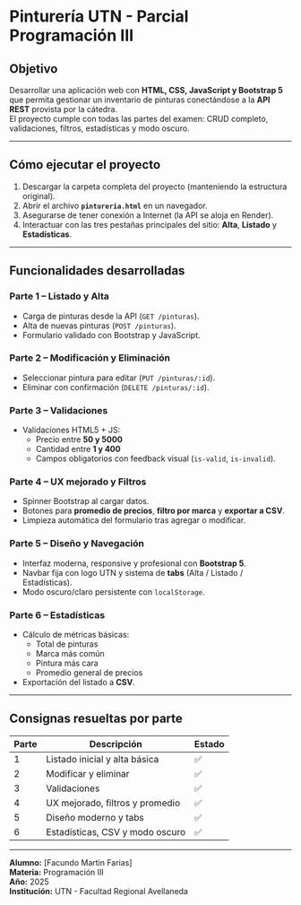 # Pinturería UTN - Parcial Programación III

## Objetivo
Desarrollar una aplicación web con **HTML, CSS, JavaScript y Bootstrap 5** que permita gestionar un inventario de pinturas conectándose a la **API REST** provista por la cátedra.  
El proyecto cumple con todas las partes del examen: CRUD completo, validaciones, filtros, estadísticas y modo oscuro.

---

## Cómo ejecutar el proyecto
1. Descargar la carpeta completa del proyecto (manteniendo la estructura original).  
2. Abrir el archivo **`pintureria.html`** en un navegador.  
3. Asegurarse de tener conexión a Internet (la API se aloja en Render).  
4. Interactuar con las tres pestañas principales del sitio: **Alta**, **Listado** y **Estadísticas**.

---

## Funcionalidades desarrolladas

### Parte 1 – Listado y Alta
- Carga de pinturas desde la API (`GET /pinturas`).
- Alta de nuevas pinturas (`POST /pinturas`).
- Formulario validado con Bootstrap y JavaScript.

### Parte 2 – Modificación y Eliminación
- Seleccionar pintura para editar (`PUT /pinturas/:id`).
- Eliminar con confirmación (`DELETE /pinturas/:id`).

### Parte 3 – Validaciones
- Validaciones HTML5 + JS:  
  - Precio entre **50 y 5000**  
  - Cantidad entre **1 y 400**  
  - Campos obligatorios con feedback visual (`is-valid`, `is-invalid`).

### Parte 4 – UX mejorado y Filtros
- Spinner Bootstrap al cargar datos.  
- Botones para **promedio de precios**, **filtro por marca** y **exportar a CSV**.  
- Limpieza automática del formulario tras agregar o modificar.

### Parte 5 – Diseño y Navegación
- Interfaz moderna, responsive y profesional con **Bootstrap 5**.  
- Navbar fija con logo UTN y sistema de **tabs** (Alta / Listado / Estadísticas).  
- Modo oscuro/claro persistente con `localStorage`.

### Parte 6 – Estadísticas
- Cálculo de métricas básicas:
  - Total de pinturas  
  - Marca más común  
  - Pintura más cara  
  - Promedio general de precios  
- Exportación del listado a **CSV**.

---

## Consignas resueltas por parte

| Parte | Descripción | Estado |
|--------|--------------|--------|
| 1 | Listado inicial y alta básica | ✅ |
| 2 | Modificar y eliminar | ✅ |
| 3 | Validaciones | ✅ |
| 4 | UX mejorado, filtros y promedio | ✅ |
| 5 | Diseño moderno y tabs | ✅ |
| 6 | Estadísticas, CSV y modo oscuro | ✅ |

---

**Alumno:** [Facundo Martin Farias]  
**Materia:** Programación III  
**Año:** 2025  
**Institución:** UTN - Facultad Regional Avellaneda

